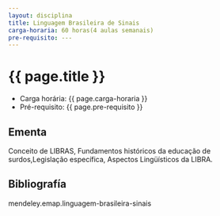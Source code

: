 ```yaml
---
layout: disciplina
title: Linguagem Brasileira de Sinais
carga-horaria: 60 horas(4 aulas semanais)
pre-requisito: ---
---
```


# {{ page.title }}

- Carga horária:  {{ page.carga-horaria }}
- Pré-requisito:  {{ page.pre-requisito }}

## Ementa 

Conceito de LIBRAS, Fundamentos históricos da educação de
surdos,Legislação específica, Aspectos Lingüísticos da LIBRA.


## Bibliografía

mendeley.emap.linguagem-brasileira-sinais
